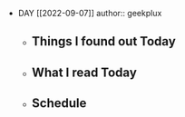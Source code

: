 - DAY [[2022-09-07]]
  author:: geekplux
	- ## Things I found out Today
	- ## What I read Today
	- ## Schedule